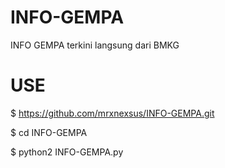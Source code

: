 # INFO-GEMPA
INFO GEMPA terkini langsung dari BMKG

# USE

$ https://github.com/mrxnexsus/INFO-GEMPA.git

$ cd INFO-GEMPA

$ python2 INFO-GEMPA.py
